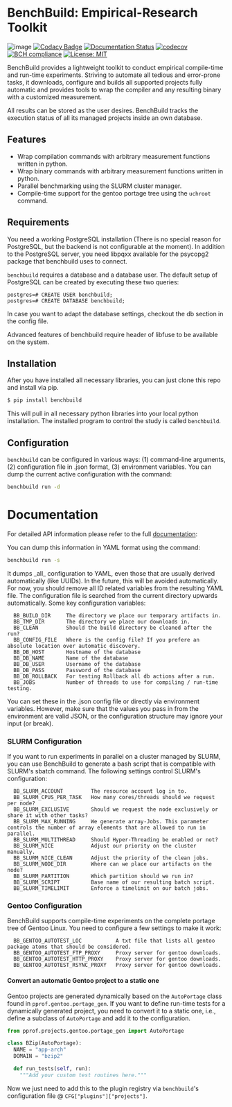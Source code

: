 # BenchBuild: Empirical-Research Toolkit
![image](https://travis-ci.org/PolyJIT/benchbuild.svg?branch=master)
[![Codacy Badge](https://api.codacy.com/project/badge/Grade/217af919753b4d16b3760282c1274751)](https://www.codacy.com/app/polyjit/benchbuild_2?utm_source=github.com&amp;utm_medium=referral&amp;utm_content=PolyJIT/benchbuild&amp;utm_campaign=Badge_Grade)
[![Documentation Status](https://readthedocs.org/projects/pprof-study/badge/?version=master)](http://pprof-study.readthedocs.io/en/master/?badge=master)
[![codecov](https://codecov.io/gh/PolyJIT/benchbuild/branch/master/graph/badge.svg)](https://codecov.io/gh/PolyJIT/benchbuild)
[![BCH compliance](https://bettercodehub.com/edge/badge/PolyJIT/benchbuild?branch=master)](https://bettercodehub.com/)
[![License: MIT](https://img.shields.io/badge/License-MIT-yellow.svg)](https://opensource.org/licenses/MIT)

BenchBuild provides a lightweight toolkit to conduct empirical compile-time and run-time experiments.
Striving to automate all tedious and error-prone tasks, it downloads, configure and builds all supported projects fully automatic and provides tools to wrap the compiler and any resulting binary with a customized measurement.

All results can be stored as the user desires.
BenchBuild tracks the execution status of all its managed projects inside an own database.

## Features

- Wrap compilation commands with arbitrary measurement functions written in python.
- Wrap binary commands with arbitrary measurement functions written in python.
- Parallel benchmarking using the SLURM cluster manager.
- Compile-time support for the gentoo portage tree using the `uchroot` command.

## Requirements

You need a working PostgreSQL installation (There is no special reason for PostgreSQL, but the backend is not configurable at the moment).
In addition to the PostgreSQL server, you need libpqxx available for the psycopg2 package that benchbuild uses to connect.

`benchbuild` requires a database and a database user.
The default setup of PostgreSQL can be created by executing these two queries:

```psql
postgres=# CREATE USER benchbuild;
postgres=# CREATE DATABASE benchbuild;
```

In case you want to adapt the database settings, checkout the db section in the config file.

Advanced features of benchbuild require header of libfuse to be available on the system.

## Installation

After you have installed all necessary libraries, you can just clone this repo and install via pip.

```bash
$ pip install benchbuild
```

This will pull in all necessary python libraries into your local python installation.
The installed program to control the study is called `benchbuild`.

## Configuration

`benchbuild` can be configured in various ways: (1) command-line arguments, (2) configuration file in .json format, (3) environment variables. 
You can dump the current active configuration with the command:

```bash
benchbuild run -d
```

# Documentation

For detailed API information please refer to the full
[documentation](https://simbuerg.github.io/benchbuild):

You can dump this information in YAML format using the command:
```bash
benchbuild run -s
```

It dumps \_all\_ configuration to YAML, even those that are usually derived automatically (like UUIDs).
In the future, this will be avoided automatically.
For now, you should remove all ID related variables from the resulting YAML file.
The configuration file is searched from the current directory upwards automatically.
Some key configuration variables:

```
  BB_BUILD_DIR     The directory we place our temporary artifacts in.
  BB_TMP_DIR       The directory we place our downloads in.
  BB_CLEAN         Should the build directory be cleaned after the run?
  BB_CONFIG_FILE   Where is the config file? If you prefere an absolute location over automatic discovery.
  BB_DB_HOST       Hostname of the database
  BB_DB_NAME       Name of the database
  BB_DB_USER       Username of the database
  BB_DB_PASS       Password of the database
  BB_DB_ROLLBACK   For testing Rollback all db actions after a run.
  BB_JOBS          Number of threads to use for compiling / run-time testing.
```

You can set these in the .json config file or directly via environment
variables. However, make sure that the values you pass in from the
environment are valid JSON, or the configuration structure may ignore
your input (or break).

### SLURM Configuration

If you want to run experiments in parallel on a cluster managed by
SLURM, you can use BenchBuild to generate a bash script that is
compatible with SLURM's sbatch command. The following settings control
SLURM's configuration:

```
  BB_SLURM_ACCOUNT         The resource account log in to.
  BB_SLURM_CPUS_PER_TASK   How many cores/threads should we request per node?
  BB_SLURM_EXCLUSIVE       Should we request the node exclusively or share it with other tasks?
  BB_SLURM_MAX_RUNNING     We generate array-Jobs. This parameter controls the number of array elements that are allowed to run in parallel.
  BB_SLURM_MULTITHREAD     Should Hyper-Threading be enabled or not?
  BB_SLURM_NICE            Adjust our priority on the cluster manually.
  BB_SLURM_NICE_CLEAN      Adjust the priority of the clean jobs.
  BB_SLURM_NODE_DIR        Where can we place our artifacts on the node?
  BB_SLURM_PARTITION       Which partition should we run in?
  BB_SLURM_SCRIPT          Base name of our resulting batch script.
  BB_SLURM_TIMELIMIT       Enforce a timelimit on our batch jobs.
```

### Gentoo Configuration

BenchBuild supports compile-time experiments on the complete portage
tree of Gentoo Linux. You need to configure a few settings to make it
work:

```
  BB_GENTOO_AUTOTEST_LOC           A txt file that lists all gentoo package atoms that should be considered.
  BB_GENTOO_AUTOTEST_FTP_PROXY     Proxy server for gentoo downloads.
  BB_GENTOO_AUTOTEST_HTTP_PROXY    Proxy server for gentoo downloads.
  BB_GENTOO_AUTOTEST_RSYNC_PROXY   Proxy server for gentoo downloads.
```

#### Convert an automatic Gentoo project to a static one

Gentoo projects are generated dynamically based on the `AutoPortage`
class found in `pprof.gentoo.portage_gen`. If you want to define
run-time tests for a dynamically generated project, you need to convert
it to a static one, i.e., define a subclass of `AutoPortage` and add it
to the configuration.

```python
from pprof.projects.gentoo.portage_gen import AutoPortage

class BZip(AutoPortage):
  NAME = "app-arch"
  DOMAIN = "bzip2"

  def run_tests(self, run):
    """Add your custom test routines here."""
```

Now we just need to add this to the plugin registry via `benchbuild`'s
configuration file @ `CFG["plugins"]["projects"]`.
